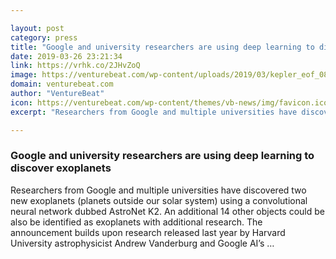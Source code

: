 ```yaml
---

layout: post
category: press
title: "Google and university researchers are using deep learning to discover exoplanets"
date: 2019-03-26 23:21:34
link: https://vrhk.co/2JHvZoQ
image: https://venturebeat.com/wp-content/uploads/2019/03/kepler_eof_08-01-ws-oil-paint_filter.jpg?w=1200&strip=all
domain: venturebeat.com
author: "VentureBeat"
icon: https://venturebeat.com/wp-content/themes/vb-news/img/favicon.ico
excerpt: "Researchers from Google and multiple universities have discovered two new exoplanets (planets outside our solar system) using a convolutional neural network dubbed AstroNet K2. An additional 14 other objects could be also be identified as exoplanets with additional research. The announcement builds upon research released last year by Harvard University astrophysicist Andrew Vanderburg and Google AI’s …"

---
```


### Google and university researchers are using deep learning to discover exoplanets

Researchers from Google and multiple universities have discovered two new exoplanets (planets outside our solar system) using a convolutional neural network dubbed AstroNet K2. An additional 14 other objects could be also be identified as exoplanets with additional research. The announcement builds upon research released last year by Harvard University astrophysicist Andrew Vanderburg and Google AI’s …